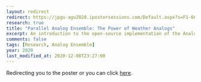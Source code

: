 ```yaml
---
layout: redirect
redirect: https://jpgu-agu2020.ipostersessions.com/Default.aspx?s=F1-66-BF-DC-AA-71-C6-B7-12-34-0A-C0-92-41-2D-80
research: true
title: "Parallel Analog Ensemble: The Power of Weather Analogs"
excerpt: An introduction to the open-source implementation of the Analog Ensemble technique
comments: false
tags: [Research, Analog Ensemble]
year: 2020
last_modified_at: 2020-12-08T23:27:00
---
```


Redirecting you to the poster or you can click [here](https://jpgu-agu2020.ipostersessions.com/Default.aspx?s=F1-66-BF-DC-AA-71-C6-B7-12-34-0A-C0-92-41-2D-80).
